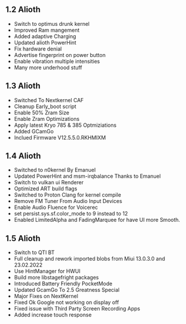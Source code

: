 ## 1.2 Alioth

- Switch to optimus drunk kernel
- Improved Ram mangement
- Added adaptive Charging 
- Updated alioth PowerHint
- Fix hardware denial 
- Advertise fingerprint on power button
- Enable vibration multiple intensities 
- Many more underhood stuff

## 1.3 Alioth
- Switched To Nextkernel CAF
- Cleanup Early_boot script
- Enable 50% Zram Size
- Enable Zram Optimizations
- Apply latest Kryo 785 & 385 Optmiziations 
- Added GCamGo
- Inclued Firmware V12.5.5.0.RKHMIXM

## 1.4 Alioth
- Switched to n0kernel By Emanuel
- Updated PowerHint and msm-irqbalance Thanks to Emanuel 
- Switch to vulkan ui Renderer 
- Optimized ART build flags  
- Switched to Proton Clang for kernel compile  
- Remove FM Tuner From Audio Input Devices 
- Enable Audio Fluence for Voicerec 
- set persist.sys.sf.color_mode to 9 instead to 12 
- Enabled LimitedAlpha and FadingMarquee for have UI more Smooth.

## 1.5 Alioth
- Switch to QTI BT 
- Full cleanup and rework imported blobs from Miui 13.0.3.0 and 23.02.2022
- Use HintManager for HWUI
- Build more libstagefright packages
- Introduced Battery Friendly PocketMode 
- Updated GcamGo To 2.5 Greatness Special
- Major Fixes on NextKernel 
- Fixed Ok Google not working on display off
- Fixed issue with Third Party Screen Recording Apps
- Added increase touch response




